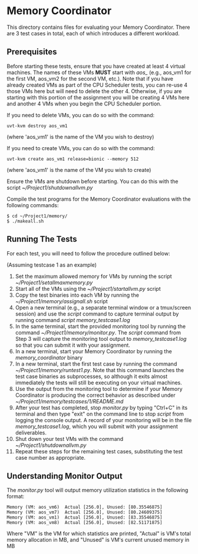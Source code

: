 # Memory Coordinator

This directory contains files for evaluating your Memory Coordinator. There are 3 test cases in total, each of which introduces a different workload.

## Prerequisites

Before starting these tests, ensure that you have created at least 4 virtual machines. The names of these VMs **MUST** start with *aos_* (e.g., aos_vm1 for the first VM, aos_vm2 for the second VM, etc.). Note that if you have already created VMs as part of the CPU Scheduler tests, you can re-use 4 those VMs here but will need to delete the other 4. Otherwise, if you are starting with this portion of the assignment you will be creating 4 VMs here and another 4 VMs when you begin the CPU Scheduler portion.

If you need to delete VMs, you can do so with the command:

`uvt-kvm destroy aos_vm1`

(where 'aos_vm1' is the name of the VM you wish to destroy)

If you need to create VMs, you can do so with the command:

`uvt-kvm create aos_vm1 release=bionic --memory 512`

(where 'aos_vm1' is the name of the VM you wish to create)

Ensure the VMs are shutdown before starting. You can do this with the script *~/Project1/shutdownallvm.py*

Compile the test programs for the Memory Coordinator evaluations with the following commands:

```
$ cd ~/Project1/memory/
$ ./makeall.sh
```
 
## Running The Tests

For each test, you will need to follow the procedure outlined below:

(Assuming testcase 1 as an example)
1. Set the maximum allowed memory for VMs by running the script *~/Project1/setallmaxmemory.py*
2. Start all of the VMs using the *~/Project1/startallvm.py* script
3. Copy the test binaries into each VM by running the *~/Project1/memory/assignall.sh* script
4. Open a new terminal (e.g., a separate terminal window or a tmux/screen session) and use the *script* command to capture terminal output by running command *script memory_testcase1.log*
5. In the same terminal, start the provided monitoring tool by running the command *~/Project1/memory/monitor.py*. The *script* command from Step 3 will capture the monitoring tool output to *memory_testcase1.log* so that you can submit it with your assignment.
6. In a new terminal, start your Memory Coordinator by running the *memory_coordinator* binary
7. In a new terminal, start the first test case by running the command *~/Project1/memory/runtest1.py*. Note that this command launches the test case binaries as subprocesses, so although it exits almost immediately the tests will still be executing on your virtual machines.
8. Use the output from the monitoring tool to determine if your Memory Coordinator is producing the correct behavior as described under *~/Project1/memory/testcases/1/README.md*
9. After your test has completed, stop *monitor.py* by typing "Ctrl+C" in its terminal and then type "exit" on the command line to stop *script* from logging the console output. A record of your monitoring will be in the file *memory_testcase1.log*, which you will submit with your assignment deliverables.
10. Shut down your test VMs with the command *~/Project1/shutdownallvm.py*
11. Repeat these steps for the remaining test cases, substituting the test case number as appropriate.

## Understanding Monitor Output

The *monitor.py* tool will output memory utilization statistics in the following format:

```
Memory (VM: aos_vm6)  Actual [256.0], Unused: [80.35546875]
Memory (VM: aos_vm7)  Actual [256.0], Unused: [80.24609375]
Memory (VM: aos_vm1)  Actual [256.0], Unused: [83.35546875]
Memory (VM: aos_vm8)  Actual [256.0], Unused: [82.51171875]
```

Where "VM" is the VM for which statistics are printed, "Actual" is VM's total memory allocation in MB, and "Unused" is VM's current unused memory in MB

